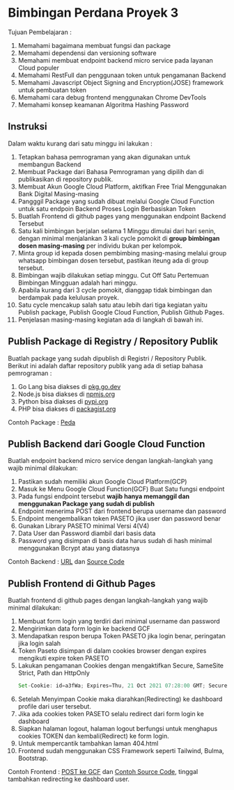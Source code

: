 # Bimbingan Perdana Proyek 3 
Tujuan Pembelajaran :
1. Memahami bagaimana membuat fungsi dan package
2. Memahami dependensi dan versioning software
3. Memahami membuat endpoint backend micro service pada layanan Cloud populer
4. Memahami RestFull dan penggunaan token untuk pengamanan Backend
5. Memahami Javascript Object Signing and Encryption(JOSE) framework untuk pembuatan token
6. Memahami cara debug frontend menggunakan Chrome DevTools
7. Memahami konsep keamanan Algoritma Hashing Password

## Instruksi
Dalam waktu kurang dari satu minggu ini lakukan :
1. Tetapkan bahasa pemrograman yang akan digunakan untuk membangun Backend
2. Membuat Package dari Bahasa Pemrograman yang dipilih dan di publikasikan di repository publik. 
3. Membuat Akun Google Cloud Platform, aktifkan Free Trial Menggunakan Bank Digital Masing-masing
4. Pangggil Package yang sudah dibuat melalui Google Cloud Function untuk satu endpoin Backend Proses Login Berbasiskan Token
5. Buatlah Frontend di github pages yang menggunakan endpoint Backend Tersebut
6. Satu kali bimbingan berjalan selama 1 Minggu dimulai dari hari senin, dengan minimal menjalankan 3 kali cycle pomokit di **group bimbingan dosen masing-masing** per individu bukan per kelompok.
7. Minta group id kepada dosen pembimbing masing-masing melalui group whatsapp bimbingan dosen tersebut, pastikan iteung ada di group tersebut.
8. Bimbingan wajib dilakukan setiap minggu. Cut Off Satu Pertemuan Bimbingan Mingguan adalah hari minggu.
9. Apabila kurang dari 3 cycle pomokit, dianggap tidak bimbingan dan berdampak pada kelulusan proyek.
10. Satu cycle mencakup salah satu atau lebih dari tiga kegiatan yaitu Publish package, Publish Google Cloud Function, Publish Github Pages.
11. Penjelasan masing-masing kegiatan ada di langkah di bawah ini.

## Publish Package di Registry / Repository Publik

Buatlah package yang sudah dipublish di Registri / Repository Publik.   
Berikut ini adalah daftar repository publik yang ada di setiap bahasa pemrograman :
1. Go Lang bisa diakses di [pkg.go.dev](https://pkg.go.dev/)
2. Node.js bisa diakses di [npmjs.org](https://www.npmjs.com/)
3. Python bisa diakses di [pypi.org](https://pypi.org/)
4. PHP bisa diakses di [packagist.org](https://packagist.org/)

Contoh Package : [Peda](https://pkg.go.dev/github.com/petapedia/peda)

## Publish Backend dari Google Cloud Function

Buatlah endpoint backend micro service dengan langkah-langkah yang wajib minimal dilakukan:
1. Pastikan sudah memiliki akun Google Cloud Platform(GCP)
2. Masuk ke Menu Google Cloud Function(GCF) Buat Satu fungsi endpoint
3. Pada fungsi endpoint tersebut **wajib hanya memanggil dan menggunakan Package yang sudah di publish**
4. Endpoint menerima POST dari frontend berupa username dan password
5. Endpoint mengembalikan token PASETO jika user dan password benar
6. Gunakan Library PASETO minimal Versi 4(V4)
7. Data User dan Password diambil dari basis data
8. Password yang disimpan di basis data harus sudah di hash minimal menggunakan Bcrypt atau yang diatasnya

Contoh Backend : [URL](https://asia-southeast2-awangga.cloudfunctions.net/petapedia-post) dan [Source Code](https://petapedia.github.io/gcf/post/)

## Publish Frontend di Github Pages

Buatlah frontend di github pages dengan langkah-langkah yang wajib minimal dilakukan:
1. Membuat form login yang terdiri dari minimal username dan password
2. Mengirimkan data form login ke backend GCF
3. Mendapatkan respon berupa Token PASETO jika login benar, peringatan jika login salah
4. Token Paseto disimpan di dalam cookies browser dengan expires mengikuti expire token PASETO
5. Lakukan pengamanan Cookies dengan mengaktifkan Secure, SameSite Strict, Path dan HttpOnly
   ```js
   Set-Cookie: id=a3fWa; Expires=Thu, 21 Oct 2021 07:28:00 GMT; Secure; HttpOnly; SameSite=Strict
   ```
6. Setelah Menyimpan Cookie maka diarahkan(Redirecting) ke dashboard profile dari user tersebut.
7. Jika ada cookies token PASETO selalu redirect dari form login ke dashboard
8. Siapkan halaman logout, halaman logout berfungsi untuk menghapus cookies TOKEN dan kembali(Redirect) ke form login.
9. Untuk mempercantik tambahkan laman 404.html
10. Frontend sudah menggunakan CSS Framework seperti Tailwind, Bulma, Bootstrap.

Contoh Frontend : [POST ke GCF](https://jscroot.github.io/examples/api/post/togcf/) dan [Contoh Source Code](https://jscroot.github.io/examples/api/), tinggal tambahkan redirecting ke dashboard user.
